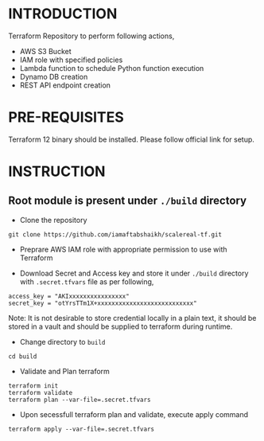 # INTRODUCTION

Terraform Repository to perform following actions,
- AWS S3 Bucket
- IAM role with specified policies
- Lambda function to schedule Python function execution
- Dynamo DB creation
- REST API endpoint creation

# PRE-REQUISITES
Terraform 12 binary should be installed. Please follow official link for setup.


# INSTRUCTION

## Root module is present under `./build` directory
- Clone the repository 
```
git clone https://github.com/iamaftabshaikh/scalereal-tf.git
```


- Preprare AWS IAM role with appropriate permission to use with Terraform 

- Download Secret and Access key and store it under `./build` directory with `.secret.tfvars` file as per following,
```
access_key = "AKIxxxxxxxxxxxxxxxx"
secret_key = "otYrsTTm1X+xxxxxxxxxxxxxxxxxxxxxxxxxxx"
```
Note: It is not desirable to store credential locally in a plain text, it should be stored in a vault and should be supplied to terraform during runtime.

- Change directory to `build`
```
cd build
```

- Validate and Plan terraform 
```
terraform init
terraform validate
terraform plan --var-file=.secret.tfvars
```

- Upon secessfull terraform plan and validate, execute apply command
```
terraform apply --var-file=.secret.tfvars
```


